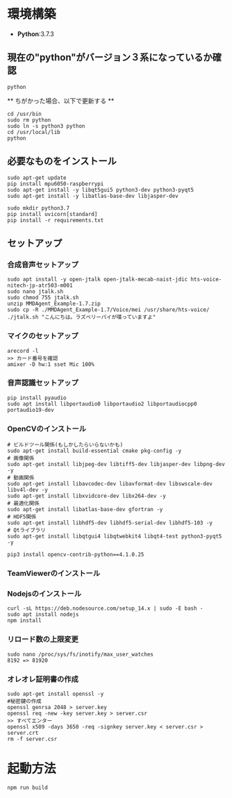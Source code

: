 # 環境構築
- **Python**:3.7.3
## 現在の"python"がバージョン３系になっているか確認
```
python
```
** ちがかった場合、以下で更新する **
```
cd /usr/bin
sudo rm python
sudo ln -s python3 python
cd /usr/local/lib
python
```

## 必要なものをインストール
```
sudo apt-get update
pip install mpu6050-raspberrypi
sudo apt-get install -y libqt5gui5 python3-dev python3-pyqt5
sudo apt-get install -y libatlas-base-dev libjasper-dev
```

```
sudo mkdir python3.7
pip install uvicorn[standard]
pip install -r requirements.txt
```


## セットアップ
### 合成音声セットアップ
```
sudo apt install -y open-jtalk open-jtalk-mecab-naist-jdic hts-voice-nitech-jp-atr503-m001
sudo nano jtalk.sh
sudo chmod 755 jtalk.sh
unzip MMDAgent_Example-1.7.zip
sudo cp -R ./MMDAgent_Example-1.7/Voice/mei /usr/share/hts-voice/
./jtalk.sh "こんにちは。ラズベリーパイが喋っていますよ"
```

### マイクのセットアップ
```
arecord -l
>> カード番号を確認
amixer -D hw:1 sset Mic 100%
```

### 音声認識セットアップ
```
pip install pyaudio
sudo apt install libportaudio0 libportaudio2 libportaudiocpp0 portaudio19-dev
```

### OpenCVのインストール
```
# ビルドツール関係(もしかしたらいらないかも)
sudo apt-get install build-essential cmake pkg-config -y
# 画像関係
sudo apt-get install libjpeg-dev libtiff5-dev libjasper-dev libpng-dev -y
# 動画関係
sudo apt-get install libavcodec-dev libavformat-dev libswscale-dev libv4l-dev -y
sudo apt-get install libxvidcore-dev libx264-dev -y
# 最適化関係
sudo apt-get install libatlas-base-dev gfortran -y
# HDF5関係
sudo apt-get install libhdf5-dev libhdf5-serial-dev libhdf5-103 -y
# Qtライブラリ
sudo apt-get install libqtgui4 libqtwebkit4 libqt4-test python3-pyqt5 -y

pip3 install opencv-contrib-python==4.1.0.25
```

### TeamViewerのインストール

### Nodejsのインストール
```
curl -sL https://deb.nodesource.com/setup_14.x | sudo -E bash -
sudo apt install nodejs
npm install
```

### リロード数の上限変更
```
sudo nano /proc/sys/fs/inotify/max_user_watches
8192 => 81920
```

### オレオレ証明書の作成
```
sudo apt-get install openssl -y
#秘密鍵の作成
openssl genrsa 2048 > server.key
openssl req -new -key server.key > server.csr
>> すべてエンター
openssl x509 -days 3650 -req -signkey server.key < server.csr > server.crt
rm -f server.csr
```

# 起動方法
```
npm run build
```